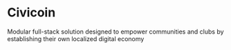 # Civicoin

Modular full-stack solution designed to empower communities and clubs by establishing their own localized digital economy

